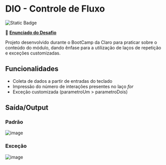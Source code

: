 # DIO - Controle de Fluxo

![Static Badge](https://img.shields.io/badge/Java-Java?style=for-the-badge&logo=openjdk&color=red)

📖 [**Enunciado do Desafio**](https://github.com/digitalinnovationone/trilha-java-basico/tree/main/desafios/controle-fluxo)

Projeto desenvolvido durante o BootCamp da Claro para praticar sobre o conteúdo do módulo, dando ênfase para a utilização de laços de repetição e exceções customizadas.

## Funcionalidades
- Coleta de dados a partir de entradas do teclado
- Impressão do número de interações presentes no laço _for_
- Exceção customizada (parametroUm > parametroDois)

## Saída/Output
### Padrão

![image](https://github.com/user-attachments/assets/8957a0bb-7f32-451d-a331-51640f819235)

### Exceção
   
![image](https://github.com/user-attachments/assets/73a44dc0-723f-47b9-8666-4c4f9c38b173)
